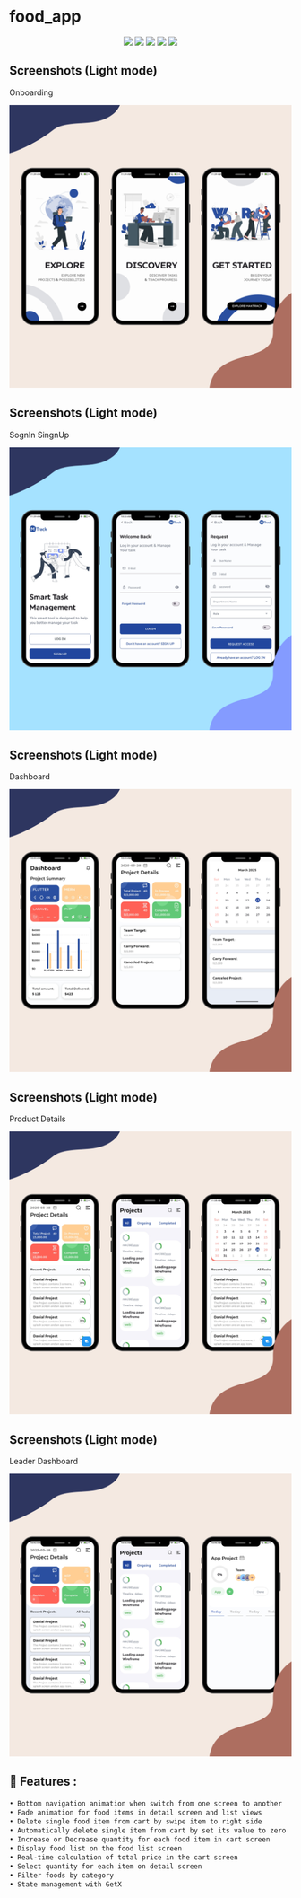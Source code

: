 # food_app
<p align="center">
  <img src="https://img.shields.io/github/stars/SinaSys/flutter_japanese_restaurant_app">
  <img src="https://img.shields.io/github/forks/SinaSys/flutter_japanese_restaurant_app">
  <img src="https://img.shields.io/github/actions/workflow/status/SinaSys/flutter_japanese_restaurant_app/main.yml?label=CI&logo=github">
  <img src="https://img.shields.io/github/v/release/SinaSys/flutter_japanese_restaurant_app?label=Release&logo=semantic-release">
  <img src="https://img.shields.io/github/last-commit/SinaSys/flutter_japanese_restaurant_app?label=Last%20commit">

## Screenshots (Light mode)

Onboarding     

![](https://github.com/MTS-Services/Task-Management/blob/main/screenshot/Fall%20Abstract%20Video%20Mobile%20Mockup%20Linkedin%20Post%20%20(2).png?raw=true)

## Screenshots (Light mode)

SognIn SingnUp     

![](https://github.com/MTS-Services/Task-Management/blob/main/screenshot/Fall%20Abstract%20Video%20Mobile%20Mockup%20Linkedin%20Post%20%20(1).png)


## Screenshots (Light mode)

Dashboard     

![](https://github.com/MTS-Services/Task-Management/blob/main/screenshot/Fall%20Abstract%20Video%20Mobile%20Mockup%20Linkedin%20Post%20%20(3).png)


## Screenshots (Light mode)

Product Details     

![](https://github.com/MTS-Services/Task-Management/blob/main/screenshot/Fall%20Abstract%20Video%20Mobile%20Mockup%20Linkedin%20Post%20%20(4).png)


## Screenshots (Light mode)

Leader Dashboard     

![](https://github.com/MTS-Services/Task-Management/blob/main/screenshot/Fall%20Abstract%20Video%20Mobile%20Mockup%20Linkedin%20Post%20%20(5).png)


## 🚀 Features :
```
• Bottom navigation animation when switch from one screen to another
• Fade animation for food items in detail screen and list views
• Delete single food item from cart by swipe item to right side
• Automatically delete single item from cart by set its value to zero
• Increase or Decrease quantity for each food item in cart screen
• Display food list on the food list screen
• Real-time calculation of total price in the cart screen
• Select quantity for each item on detail screen
• Filter foods by category
• State management with GetX 
```



